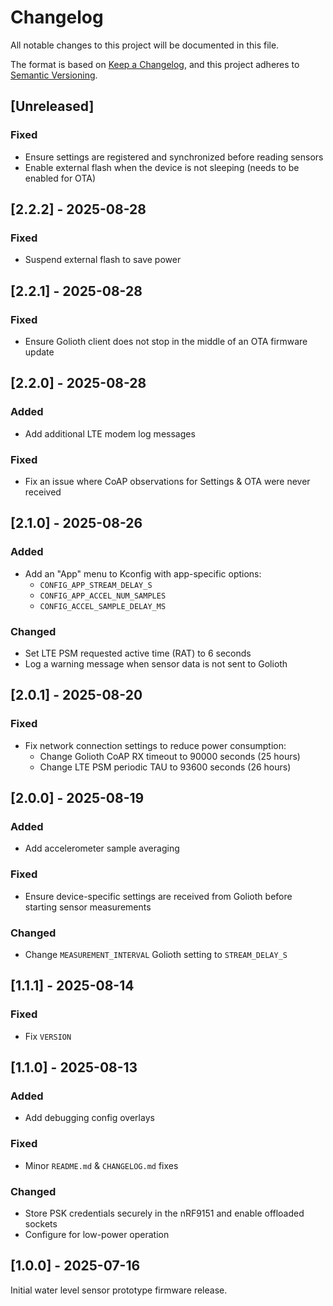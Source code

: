 <!-- SPDX-FileCopyrightText: 2025 Common Ground Electronics <https://cgnd.dev> -->
<!-- SPDX-License-Identifier: Apache-2.0 -->

# Changelog

All notable changes to this project will be documented in this file.

The format is based on [Keep a Changelog](https://keepachangelog.com/en/1.1.0/), and this project adheres to [Semantic Versioning](https://semver.org/spec/v2.0.0.html).

## [Unreleased]

### Fixed

- Ensure settings are registered and synchronized before reading sensors
- Enable external flash when the device is not sleeping (needs to be enabled for OTA)

## [2.2.2] - 2025-08-28

### Fixed

- Suspend external flash to save power

## [2.2.1] - 2025-08-28

### Fixed

- Ensure Golioth client does not stop in the middle of an OTA firmware update

## [2.2.0] - 2025-08-28

### Added

- Add additional LTE modem log messages

### Fixed

- Fix an issue where CoAP observations for Settings & OTA were never received

## [2.1.0] - 2025-08-26

### Added

- Add an "App" menu to Kconfig with app-specific options:
  - `CONFIG_APP_STREAM_DELAY_S`
  - `CONFIG_APP_ACCEL_NUM_SAMPLES`
  - `CONFIG_ACCEL_SAMPLE_DELAY_MS`

### Changed

- Set LTE PSM requested active time (RAT) to 6 seconds
- Log a warning message when sensor data is not sent to Golioth

## [2.0.1] - 2025-08-20

### Fixed

- Fix network connection settings to reduce power consumption:
  - Change Golioth CoAP RX timeout to 90000 seconds (25 hours)
  - Change LTE PSM periodic TAU to 93600 seconds (26 hours)

## [2.0.0] - 2025-08-19

### Added

- Add accelerometer sample averaging

### Fixed

- Ensure device-specific settings are received from Golioth before starting sensor measurements

### Changed

- Change `MEASUREMENT_INTERVAL` Golioth setting to `STREAM_DELAY_S`

## [1.1.1] - 2025-08-14

### Fixed

- Fix `VERSION`

## [1.1.0] - 2025-08-13

### Added

- Add debugging config overlays

### Fixed

- Minor `README.md` & `CHANGELOG.md` fixes

### Changed

- Store PSK credentials securely in the nRF9151 and enable offloaded sockets
- Configure for low-power operation

## [1.0.0] - 2025-07-16

Initial water level sensor prototype firmware release.

